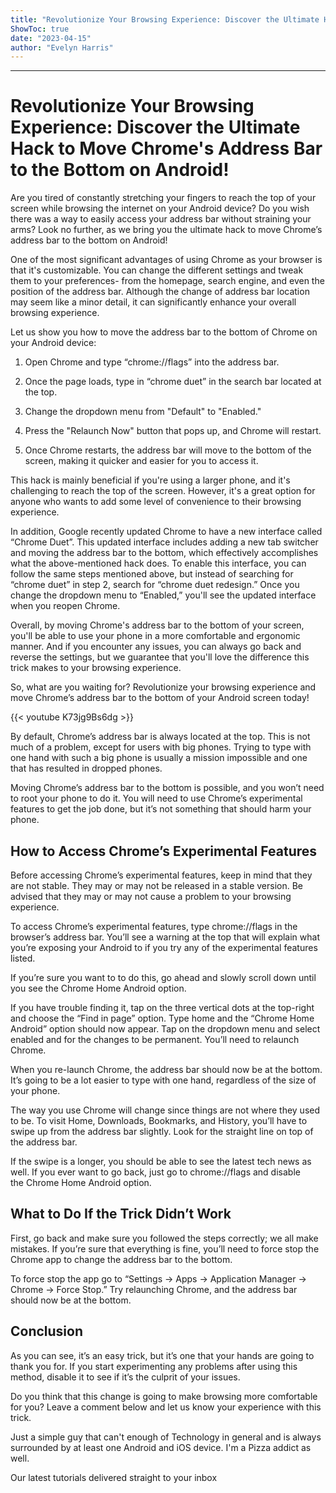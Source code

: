 ```yaml
---
title: "Revolutionize Your Browsing Experience: Discover the Ultimate Hack to Move Chrome's Address Bar to the Bottom on Android!"
ShowToc: true 
date: "2023-04-15"
author: "Evelyn Harris"
---
```

*****
# Revolutionize Your Browsing Experience: Discover the Ultimate Hack to Move Chrome's Address Bar to the Bottom on Android!

Are you tired of constantly stretching your fingers to reach the top of your screen while browsing the internet on your Android device? Do you wish there was a way to easily access your address bar without straining your arms? Look no further, as we bring you the ultimate hack to move Chrome’s address bar to the bottom on Android!

One of the most significant advantages of using Chrome as your browser is that it's customizable. You can change the different settings and tweak them to your preferences- from the homepage, search engine, and even the position of the address bar. Although the change of address bar location may seem like a minor detail, it can significantly enhance your overall browsing experience.

Let us show you how to move the address bar to the bottom of Chrome on your Android device:

1. Open Chrome and type “chrome://flags” into the address bar. 

2. Once the page loads, type in “chrome duet” in the search bar located at the top. 

3. Change the dropdown menu from "Default" to "Enabled." 

4. Press the "Relaunch Now" button that pops up, and Chrome will restart. 

5. Once Chrome restarts, the address bar will move to the bottom of the screen, making it quicker and easier for you to access it.

This hack is mainly beneficial if you're using a larger phone, and it's challenging to reach the top of the screen. However, it's a great option for anyone who wants to add some level of convenience to their browsing experience.

In addition, Google recently updated Chrome to have a new interface called “Chrome Duet”. This updated interface includes adding a new tab switcher and moving the address bar to the bottom, which effectively accomplishes what the above-mentioned hack does. To enable this interface, you can follow the same steps mentioned above, but instead of searching for “chrome duet” in step 2, search for “chrome duet redesign.” Once you change the dropdown menu to “Enabled,” you'll see the updated interface when you reopen Chrome.

Overall, by moving Chrome's address bar to the bottom of your screen, you'll be able to use your phone in a more comfortable and ergonomic manner. And if you encounter any issues, you can always go back and reverse the settings, but we guarantee that you'll love the difference this trick makes to your browsing experience.

So, what are you waiting for? Revolutionize your browsing experience and move Chrome’s address bar to the bottom of your Android screen today!

{{< youtube K73jg9Bs6dg >}} 



By default, Chrome’s address bar is always located at the top. This is not much of a problem, except for users with big phones. Trying to type with one hand with such a big phone is usually a mission impossible and one that has resulted in dropped phones.
 
Moving Chrome’s address bar to the bottom is possible, and you won’t need to root your phone to do it. You will need to use Chrome’s experimental features to get the job done, but it’s not something that should harm your phone.
 
## How to Access Chrome’s Experimental Features
 
Before accessing Chrome’s experimental features, keep in mind that they are not stable. They may or may not be released in a stable version. Be advised that they may or may not cause a problem to your browsing experience.
 
To access Chrome’s experimental features, type chrome://flags in the browser’s address bar. You’ll see a warning at the top that will explain what you’re exposing your Android to if you try any of the experimental features listed.
 
If you’re sure you want to to do this, go ahead and slowly scroll down until you see the Chrome Home Android option.
 

 
If you have trouble finding it, tap on the three vertical dots at the top-right and choose the “Find in page” option. Type home and the “Chrome Home Android” option should now appear. Tap on the dropdown menu and select enabled and for the changes to be permanent. You’ll need to relaunch Chrome.
 
When you re-launch Chrome, the address bar should now be at the bottom. It’s going to be a lot easier to type with one hand, regardless of the size of your phone.
 
The way you use Chrome will change since things are not where they used to be. To visit Home, Downloads, Bookmarks, and History, you’ll have to swipe up from the address bar slightly. Look for the straight line on top of the address bar.
 
If the swipe is a longer, you should be able to see the latest tech news as well. If you ever want to go back, just go to chrome://flags and disable the Chrome Home Android option.
 
## What to Do If the Trick Didn’t Work
 
First, go back and make sure you followed the steps correctly; we all make mistakes. If you’re sure that everything is fine, you’ll need to force stop the Chrome app to change the address bar to the bottom.
 
To force stop the app go to “Settings -> Apps -> Application Manager -> Chrome -> Force Stop.” Try relaunching Chrome, and the address bar should now be at the bottom.
 
## Conclusion
 
As you can see, it’s an easy trick, but it’s one that your hands are going to thank you for. If you start experimenting any problems after using this method, disable it to see if it’s the culprit of your issues.
 
Do you think that this change is going to make browsing more comfortable for you? Leave a comment below and let us know your experience with this trick.
 
Just a simple guy that can't enough of Technology in general and is always surrounded by at least one Android and iOS device. I'm a Pizza addict as well.
 
Our latest tutorials delivered straight to your inbox




